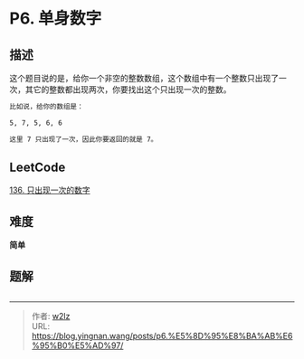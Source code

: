# P6. 单身数字


<!--more-->

## 描述

这个题目说的是，给你一个非空的整数数组，这个数组中有一个整数只出现了一次，其它的整数都出现两次，你要找出这个只出现一次的整数。

```markdown
比如说，给你的数组是：

5, 7, 5, 6, 6

这里 7 只出现了一次，因此你要返回的就是 7。
```

## LeetCode

[136. 只出现一次的数字](https://leetcode.cn/problems/single-number/description/)

## 难度

**简单**

## 题解

```java

```


---

> 作者: [w2lz](https://github.com/w2lz)  
> URL: https://blog.yingnan.wang/posts/p6.%E5%8D%95%E8%BA%AB%E6%95%B0%E5%AD%97/  

